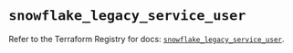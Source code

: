 # `snowflake_legacy_service_user`

Refer to the Terraform Registry for docs: [`snowflake_legacy_service_user`](https://registry.terraform.io/providers/snowflakedb/snowflake/2.1.1/docs/resources/legacy_service_user).
